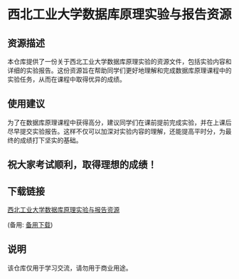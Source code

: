 # 西北工业大学数据库原理实验与报告资源

## 资源描述

本仓库提供了一份关于西北工业大学数据库原理实验的资源文件，包括实验内容和详细的实验报告。这份资源旨在帮助同学们更好地理解和完成数据库原理课程中的实验任务，从而在课程中取得优异的成绩。

## 使用建议

为了在数据库原理课程中获得高分，建议同学们在课前提前完成实验，并在上课后尽早提交实验报告。这样不仅可以加深对实验内容的理解，还能提高平时分，为最终的成绩打下坚实的基础。

## 祝大家考试顺利，取得理想的成绩！

## 下载链接
[西北工业大学数据库原理实验与报告资源](https://pan.quark.cn/s/5ef6c7659926) 

(备用: [备用下载](https://pan.baidu.com/s/1sjPjihmh8-lzfDbbIEGAjg?pwd=1234))

## 说明

该仓库仅用于学习交流，请勿用于商业用途。
